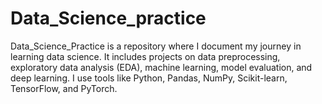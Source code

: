 # Data_Science_practice
Data_Science_Practice is a repository where I document my journey in learning data science. It includes projects on data preprocessing, exploratory data analysis (EDA), machine learning, model evaluation, and deep learning. I use tools like Python, Pandas, NumPy, Scikit-learn, TensorFlow, and PyTorch.
